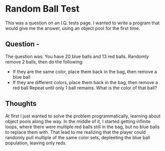 # Random Ball Test
 This was a question on an I.Q. tests page. I wanted to write a program that would give me the answer, using an object pool for the first time.

## Question -
 The question was:
 You have 20 blue balls and 13 red balls.
 Randomly remove 2 balls, then do the following:
 - If they are the same color, place them back in the bag, then remove a blue ball
 - If they are different colors, place them back in the bag, then remove a red ball
 Repeat until only 1 ball remains.
 What is the color of that ball?

## Thoughts
 At first I just wanted to solve the problem programmatically, learning about object pools along the way. 
 In the middle of it, I started getting infinite loops, where there were multiple red balls still in the bag, but no blue balls to replace them with.
 That lead to me realizing that the player could randomly pull multiple of the same color sets, depleeting the blue ball population, leaving only reds.
